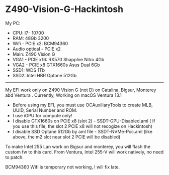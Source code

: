 # Z490-Vision-G-Hackintosh

My PC:
- CPU: I7- 10700
- RAM: 48Gb 3200
- Wifi - PCIE x2: BCM94360
- Audio optical - PCIE x2
- Main: Z490 Vision G
- VGA1 - PCIE x16: RX570 Shapphie Nitro 4Gb
- VGA2 - PCIE x8 GTX1660s Asus Dual 6Gb
- SSD1: WDS 1Tb
- SSD2: Intel HBR Optane 512Gb

____________________
 
My EFI work only on Z490 Vision G (not D) on Catalina, Bigsur, Monterey abd Ventura . Currently, Working on macOS Ventura 13.1


- Before using my EFI, you must use OCAuxiliaryTools to create MLB, UUID, Serial Number and ROM.
- I use iGPU for compute only!
- I disable GTX1660s on PCIE x8 (slot 2) - SSDT-GPU-Disabled.aml ( If you use this file, the slot 2 PCIE x8 will not recogize on Hackintosh)
- I disable SSD Optane 512Gb by aml file - SSDT-NVMe-Pcc.aml  (like above, the m2 slot near slot 2 PCIE will be disabled)

To make Intel 255 Lan work on Bigsur and monterey, you will flash the custom fw to this card.
From Ventura, Intel 255-V will work natively, no need to patch.

BCM94360 Wifi is temporary not working, I will fix late.